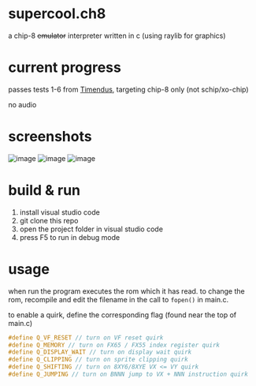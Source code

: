 # supercool.ch8
a chip-8 ~~emulator~~ interpreter written in c (using raylib for graphics)

# current progress
passes tests 1-6 from [Timendus](https://github.com/Timendus/chip8-test-suite), targeting chip-8 only (not schip/xo-chip)

no audio

# screenshots
![image](https://github.com/user-attachments/assets/2c793abe-ebd7-470e-a59b-35c62250c135)
![image](https://github.com/user-attachments/assets/38fc9494-71be-4b5a-916f-17d047339d85)
![image](https://github.com/user-attachments/assets/4be12f51-f7cf-4e2d-8f11-7fedd939abf6)

# build & run
1. install visual studio code
2. git clone this repo
3. open the project folder in visual studio code
4. press F5 to run in debug mode

# usage
when run the program executes the rom which it has read. to change the rom, recompile and edit the filename in the call to `fopen()` in main.c.

to enable a quirk, define the corresponding flag (found near the top of main.c)
```C
#define Q_VF_RESET // turn on VF reset quirk
#define Q_MEMORY // turn on FX65 / FX55 index register quirk
#define Q_DISPLAY_WAIT // turn on display wait quirk
#define Q_CLIPPING // turn on sprite clipping quirk
#define Q_SHIFTING // turn on 8XY6/8XYE VX <= VY quirk
#define Q_JUMPING // turn on BNNN jump to VX + NNN instruction quirk
```
